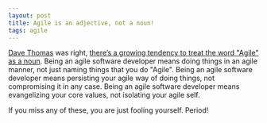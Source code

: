 ```yaml
---
layout: post
title: Agile is an adjective, not a noun!
tags: agile
---
```


[Dave Thomas][1] was right, [there’s a growing tendency to treat the word "Agile" as a noun][2]. Being an agile software developer means doing things in an agile manner, not just naming things that you do "Agile". Being an agile software developer means persisting your agile way of doing things, not compromising it in any case. Being an agile software developer means evangelizing your core values, not isolating your agile self.

If you miss any of these, you are just fooling yourself. Period! 

[1]: http://twitter.com/pragdave
[2]: http://pragprog.com/magazines/2011-02/agile--   